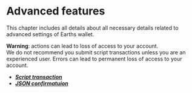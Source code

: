 # Advanced features

This chapter includes all details about all necessary details related to advanced settings of Earths wallet.

**Warning**: actions can lead to loss of access to your account.  
We do not recommend you submit script transactions unless you are an experienced user. Errors can lead to permanent loss of access to your account.

* [_**Script transaction**_](advanced_features/script_transaction.md)
* [_**JSON confirmatuion**_](advanced_features/json_confirmation.md)



